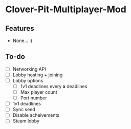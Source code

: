 # Clover-Pit-Multiplayer-Mod

## Features
- None... :(

## To-do
- [ ] Networking API
- [ ] Lobby hosting + joining
- [ ] Lobby options
  - [ ] 1v1 deadlines every **x** deadlines
  - [ ] Max player count
  - [ ] Port number
- [ ] 1v1 deadlines
- [ ] Sync seed
- [ ] Disable acheivements
- [ ] Steam lobby
